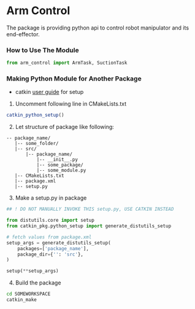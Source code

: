 # Arm Control
The package is providing python api to control robot manipulator and its end-effector.

### How to Use The Module
```python
from arm_control import ArmTask, SuctionTask
```

### Making Python Module for Another Package
* catkin [user guide](http://docs.ros.org/api/catkin/html/user_guide/setup_dot_py.html) for setup

1. Uncomment following line in CMakeLists.txt
```cmake
catkin_python_setup()
```

2. Let structure of package like following:
```
-- package_name/
   |-- some_folder/
   |-- src/
       |-- package_name/
           |-- __init__.py
           |-- some_package/
           |-- some_module.py
   |-- CMakeLists.txt
   |-- package.xml
   |-- setup.py
```

3. Make a setup.<span></span>py in package
```python
## ! DO NOT MANUALLY INVOKE THIS setup.py, USE CATKIN INSTEAD

from distutils.core import setup
from catkin_pkg.python_setup import generate_distutils_setup

# fetch values from package.xml
setup_args = generate_distutils_setup(
    packages=['package_name'],
    package_dir={'': 'src'},
)

setup(**setup_args)
```

4. Build the package
```bash
cd SOMEWORKSPACE
catkin_make
```
